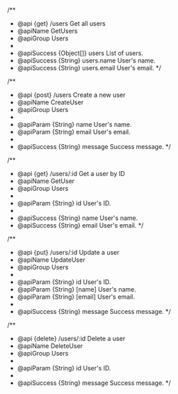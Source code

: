 /\*\*

- @api {get} /users Get all users
- @apiName GetUsers
- @apiGroup Users
-
- @apiSuccess {Object[]} users List of users.
- @apiSuccess {String} users.name User's name.
- @apiSuccess {String} users.email User's email.
  \*/

/\*\*

- @api {post} /users Create a new user
- @apiName CreateUser
- @apiGroup Users
-
- @apiParam {String} name User's name.
- @apiParam {String} email User's email.
-
- @apiSuccess {String} message Success message.
  \*/

/\*\*

- @api {get} /users/:id Get a user by ID
- @apiName GetUser
- @apiGroup Users
-
- @apiParam {String} id User's ID.
-
- @apiSuccess {String} name User's name.
- @apiSuccess {String} email User's email.
  \*/

/\*\*

- @api {put} /users/:id Update a user
- @apiName UpdateUser
- @apiGroup Users
-
- @apiParam {String} id User's ID.
- @apiParam {String} [name] User's name.
- @apiParam {String} [email] User's email.
-
- @apiSuccess {String} message Success message.
  \*/

/\*\*

- @api {delete} /users/:id Delete a user
- @apiName DeleteUser
- @apiGroup Users
-
- @apiParam {String} id User's ID.
-
- @apiSuccess {String} message Success message.
  \*/
